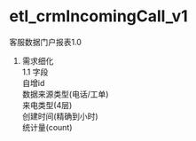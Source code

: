 # etl_crmIncomingCall_v1
客服数据门户报表1.0

1. 需求细化 <br/>
    1.1 字段 <br/>
        自增id <br/>
        数据来源类型(电话/工单) <br/>
        来电类型(4层) <br/>
        创建时间(精确到小时) <br/>
        统计量(count) <br/>
        
        

